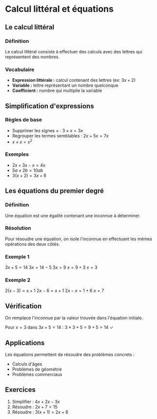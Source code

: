 # Calcul littéral et équations

## Le calcul littéral

### Définition
Le calcul littéral consiste à effectuer des calculs avec des lettres qui représentent des nombres.

### Vocabulaire
- **Expression littérale :** calcul contenant des lettres (ex: $3x + 2$)
- **Variable :** lettre représentant un nombre quelconque
- **Coefficient :** nombre qui multiplie la variable

## Simplification d'expressions

### Règles de base
- Supprimer les signes $\times$ : $3 \times x = 3x$
- Regrouper les termes semblables : $2x + 5x = 7x$
- $x \times x = x^2$

### Exemples
- $2x + 3x - x = 4x$
- $5a \times 2b = 10ab$
- $3(x + 2) = 3x + 6$

## Les équations du premier degré

### Définition
Une équation est une égalité contenant une inconnue à déterminer.

### Résolution
Pour résoudre une équation, on isole l'inconnue en effectuant les mêmes opérations des deux côtés.

### Exemple 1
$3x + 5 = 14$
$3x = 14 - 5$
$3x = 9$
$x = 9 \div 3$
$x = 3$

### Exemple 2
$2(x - 3) = x + 1$
$2x - 6 = x + 1$
$2x - x = 1 + 6$
$x = 7$

## Vérification
On remplace l'inconnue par la valeur trouvée dans l'équation initiale.

Pour $x = 3$ dans $3x + 5 = 14$ :
$3 \times 3 + 5 = 9 + 5 = 14$ ✓

## Applications
Les équations permettent de résoudre des problèmes concrets :
- Calculs d'âges
- Problèmes de géométrie
- Problèmes commerciaux

## Exercices
1. Simplifier : $4x + 2x - 3x$
2. Résoudre : $2x + 7 = 15$
3. Résoudre : $3(x + 1) = 2x + 8$
